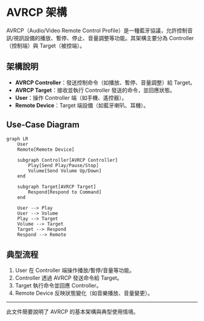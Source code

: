 # AVRCP 架構

AVRCP（Audio/Video Remote Control Profile）是一種藍牙協議，允許控制音訊/視訊設備的播放、暫停、停止、音量調整等功能。其架構主要分為 Controller（控制端）與 Target（被控端）。

## 架構說明

- **AVRCP Controller**：發送控制命令（如播放、暫停、音量調整）給 Target。
- **AVRCP Target**：接收並執行 Controller 發送的命令，並回應狀態。
- **User**：操作 Controller 端（如手機、遙控器）。
- **Remote Device**：Target 端設備（如藍牙喇叭、耳機）。

## Use-Case Diagram

```mermaid
graph LR
    User
    Remote[Remote Device]
    
    subgraph Controller[AVRCP Controller]
        Play[Send Play/Pause/Stop]
        Volume[Send Volume Up/Down]
    end
    
    subgraph Target[AVRCP Target]
        Respond[Respond to Command]
    end
    
    User --> Play
    User --> Volume
    Play --> Target
    Volume --> Target
    Target --> Respond
    Respond --> Remote
```

## 典型流程
1. User 在 Controller 端操作播放/暫停/音量等功能。
2. Controller 透過 AVRCP 發送命令給 Target。
3. Target 執行命令並回應 Controller。
4. Remote Device 反映狀態變化（如音樂播放、音量變更）。

---

此文件簡要說明了 AVRCP 的基本架構與典型使用情境。 